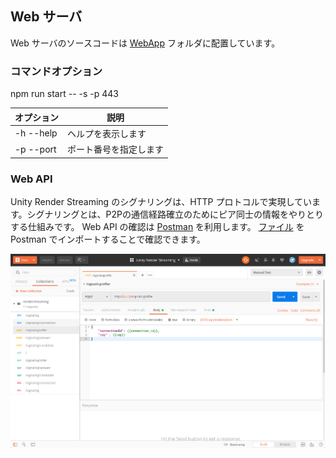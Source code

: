 ## Web サーバ

Web サーバのソースコードは [WebApp](WebApp) フォルダに配置しています。

### コマンドオプション

npm run start -- -s -p 443 

|オプション|説明|
|-------|-----|
|-h --help|ヘルプを表示します|
|-p --port|ポート番号を指定します|

### Web API

Unity Render Streaming のシグナリングは、HTTP プロトコルで実現しています。シグナリングとは、P2Pの通信経路確立のためにピア同士の情報をやりとりする仕組みです。
Web API の確認は [Postman](https://www.getpostman.com/) を利用します。
[ファイル](WebApp/test/renderstreaming.postman_collection.json) を Postman でインポートすることで確認できます。

<img src="../images/postman_example.png" width=600 align=center>